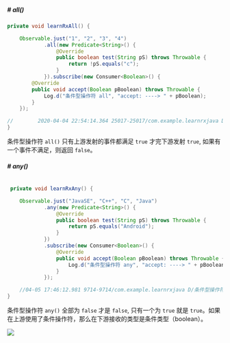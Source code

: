 
##### # all()

```java
private void learnRxAll() {

    Observable.just("1", "2", "3", "4")
            .all(new Predicate<String>() {
                @Override
                public boolean test(String pS) throws Throwable {
                    return !pS.equals("c");
                }
            }).subscribe(new Consumer<Boolean>() {
        @Override
        public void accept(Boolean pBoolean) throws Throwable {
            Log.d("条件型操作符 all", "accept: ----> " + pBoolean);
        }
    });

//        2020-04-04 22:54:14.364 25017-25017/com.example.learnrxjava D/条件型操作符 all: accept: ----> true
}
```

条件型操作符 `all()` 只有上游发射的事件都满足 `true` 才完下游发射 `true`, 如果有一个事件不满足，则返回 `false`。

##### # any()

```java

 private void learnRxAny() {

    Observable.just("JavaSE", "C++", "C", "Java")
            .any(new Predicate<String>() {
                @Override
                public boolean test(String pS) throws Throwable {
                    return pS.equals("Android");
                }
            })
            .subscribe(new Consumer<Boolean>() {
                @Override
                public void accept(Boolean pBoolean) throws Throwable {
                    Log.d("条件型操作符 any", "accept: ----> " + pBoolean);
                }
            });

    //04-05 17:46:12.981 9714-9714/com.example.learnrxjava D/条件型操作符 any: accept: ----> false
}

```

条件型操作符 `any()` 全部为 `false` 才是 `false`, 只有一个为 `true` 就是 `true`。如果在上游使用了条件操作符，那么在下游接收的类型是条件类型（boolean）。

![](http://baihonghua.cn/%E5%BE%AE%E4%BF%A1%E5%85%AC%E4%BC%97%E5%8F%B7%E4%BA%8C%E7%BB%B4%E7%A0%81.png)



